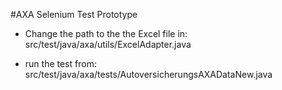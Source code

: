 #AXA Selenium Test Prototype

- Change the path to the the Excel file in: src/test/java/axa/utils/ExcelAdapter.java

- run the test from: src/test/java/axa/tests/AutoversicherungsAXADataNew.java
